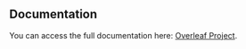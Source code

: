 ## Documentation

You can access the full documentation here: [Overleaf Project](https://www.overleaf.com/project/6788df89ffdb2f81ddcb5ceb).

